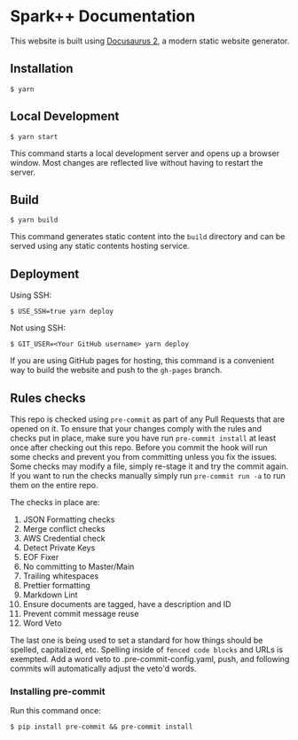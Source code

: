 # Spark++ Documentation

This website is built using [Docusaurus 2](https://docusaurus.io/), a modern static website generator.

## Installation

```
$ yarn
```

## Local Development

```
$ yarn start
```

This command starts a local development server and opens up a browser window. Most changes are reflected live without having to restart the server.

## Build

```
$ yarn build
```

This command generates static content into the `build` directory and can be served using any static contents hosting service.

## Deployment

Using SSH:

```
$ USE_SSH=true yarn deploy
```

Not using SSH:

```
$ GIT_USER=<Your GitHub username> yarn deploy
```

If you are using GitHub pages for hosting, this command is a convenient way to build the website and push to the `gh-pages` branch.

## Rules checks

This repo is checked using `pre-commit` as part of any Pull Requests that are opened on it. To ensure that your changes comply with the rules and checks put in place, make sure you have run `pre-commit install` at least once after checking out this repo. Before you commit the hook will run some checks and prevent you from committing unless you fix the issues. Some checks may modify a file, simply re-stage it and try the commit again. If you want to run the checks manually simply run `pre-commit run -a` to run them on the entire repo.

The checks in place are:

1. JSON Formatting checks
2. Merge conflict checks
3. AWS Credential check
4. Detect Private Keys
5. EOF Fixer
6. No committing to Master/Main
7. Trailing whitespaces
8. Prettier formatting
9. Markdown Lint
10. Ensure documents are tagged, have a description and ID
11. Prevent commit message reuse
12. Word Veto

The last one is being used to set a standard for how things should be spelled, capitalized, etc. Spelling inside of `fenced code blocks` and URLs is exempted. Add a word veto to .pre-commit-config.yaml, push, and following commits will automatically adjust the veto'd words.

### Installing pre-commit

Run this command once:

```shell
$ pip install pre-commit && pre-commit install
```
